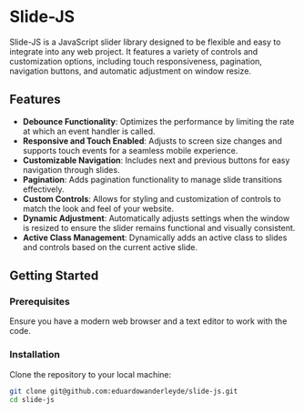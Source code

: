 # Slide-JS

Slide-JS is a JavaScript slider library designed to be flexible and easy to integrate into any web project. It features a variety of controls and customization options, including touch responsiveness, pagination, navigation buttons, and automatic adjustment on window resize.

## Features

- **Debounce Functionality**: Optimizes the performance by limiting the rate at which an event handler is called.
- **Responsive and Touch Enabled**: Adjusts to screen size changes and supports touch events for a seamless mobile experience.
- **Customizable Navigation**: Includes next and previous buttons for easy navigation through slides.
- **Pagination**: Adds pagination functionality to manage slide transitions effectively.
-  **Custom Controls**: Allows for styling and customization of controls to match the look and feel of your website.
- **Dynamic Adjustment**: Automatically adjusts settings when the window is resized to ensure the slider remains functional and visually consistent.
- **Active Class Management**: Dynamically adds an active class to slides and controls based on the current active slide.

## Getting Started

### Prerequisites

Ensure you have a modern web browser and a text editor to work with the code.

### Installation

Clone the repository to your local machine:

```bash
git clone git@github.com:eduardowanderleyde/slide-js.git
cd slide-js
